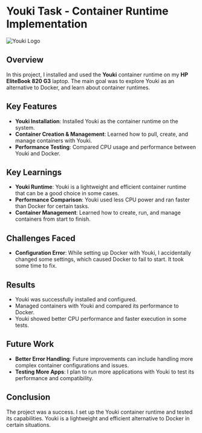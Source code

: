 # Youki Task - Container Runtime Implementation
![Youki Logo](https://raw.githubusercontent.com/containers/youki/main/docs/img/youki-logo.png)
## Overview
In this project, I installed and used the **Youki** container runtime on my **HP EliteBook 820 G3** laptop. The main goal was to explore Youki as an alternative to Docker, and learn about container runtimes.

## Key Features
- **Youki Installation**: Installed Youki as the container runtime on the system.
- **Container Creation & Management**: Learned how to pull, create, and manage containers with Youki.
- **Performance Testing**: Compared CPU usage and performance between Youki and Docker.

## Key Learnings
- **Youki Runtime**: Youki is a lightweight and efficient container runtime that can be a good choice in some cases.
- **Performance Comparison**: Youki used less CPU power and ran faster than Docker for certain tasks.
- **Container Management**: Learned how to create, run, and manage containers from start to finish.

## Challenges Faced
- **Configuration Error**: While setting up Docker with Youki, I accidentally changed some settings, which caused Docker to fail to start. It took some time to fix.

## Results
- Youki was successfully installed and configured.
- Managed containers with Youki and compared its performance to Docker.
- Youki showed better CPU performance and faster execution in some tests.

## Future Work
- **Better Error Handling**: Future improvements can include handling more complex container configurations and issues.
- **Testing More Apps**: I plan to run more applications with Youki to test its performance and compatibility.

## Conclusion
The project was a success. I set up the Youki container runtime and tested its capabilities. Youki is a lightweight and efficient alternative to Docker in certain situations.



